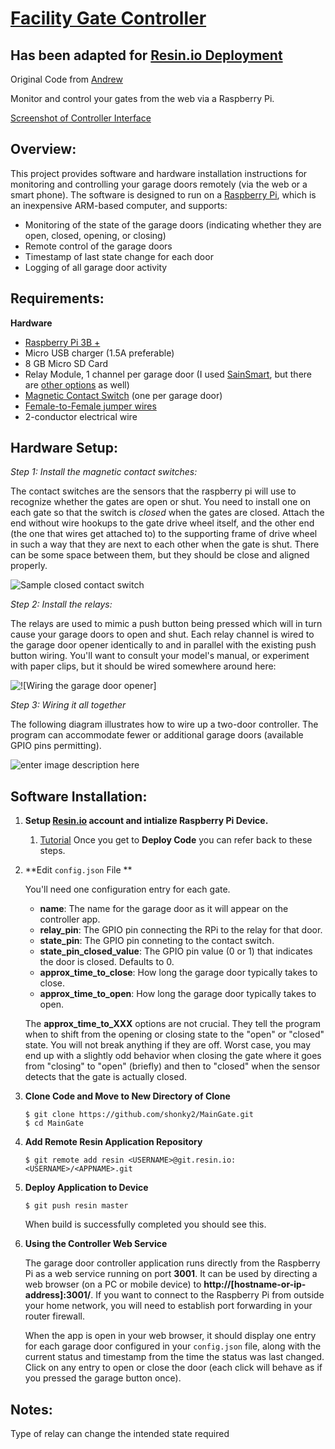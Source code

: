[Facility Gate Controller](https://github.com/shonky2/MainGate)
======================
Has been adapted for [Resin.io Deployment](https://resin.io)
------
Original Code from [Andrew](https://github.com/andrewshilliday/garage-door-controller)

Monitor and control your gates from the web via a Raspberry Pi.

[Screenshot of Controller Interface](/screenshot/interface.png)

Overview:
------

This project provides software and hardware installation instructions for monitoring and controlling your garage doors remotely (via the web or a smart phone). The software is designed to run on a [Raspberry Pi](www.raspberrypi.org), which is an inexpensive ARM-based computer, and supports:
* Monitoring of the state of the garage doors (indicating whether they are open, closed, opening, or closing)
* Remote control of the garage doors
* Timestamp of last state change for each door
* Logging of all garage door activity

Requirements:
-----

**Hardware**

* [Raspberry Pi 3B +](http://www.raspberrypi.org)
* Micro USB charger (1.5A preferable)
* 8 GB Micro SD Card
* Relay Module, 1 channel per garage door (I used [SainSmart](http://amzn.com/B0057OC6D8 ), but there are [other options](http://amzn.com/B00DIMGFHY) as well)
* [Magnetic Contact Switch](http://amzn.com/B006VK6YLC) (one per garage door)
* [Female-to-Female jumper wires](http://amzn.com/B007XPSVMY)
* 2-conductor electrical wire

Hardware Setup:
------

*Step 1: Install the magnetic contact switches:*

The contact switches are the sensors that the raspberry pi will use to recognize whether the gates are open or shut. You need to install one on each gate so that the switch is *closed* when the gates are closed.  Attach the end without wire hookups to the gate drive wheel itself, and the other end (the one that wires get attached to) to the supporting frame of drive wheel in such a way that they are next to each other when the gate is shut.  There can be some space between them, but they should be close and aligned properly.

![Sample closed contact switch][3]

*Step 2: Install the relays:*

The relays are used to mimic a push button being pressed which will in turn cause your garage doors to open and shut.  Each relay channel is wired to the garage door opener identically to and in parallel with the existing push button wiring.  You'll want to consult your model's manual, or experiment with paper clips, but it should be wired somewhere around here:

![!\[Wiring the garage door opener\]][4]
    
*Step 3: Wiring it all together*

The following diagram illustrates how to wire up a two-door controller.  The program can accommodate fewer or additional garage doors (available GPIO pins permitting).

![enter image description here][5]



Software Installation:
-----

1. **Setup [Resin.io](https://resin.io) account and intialize Raspberry Pi Device.**
    1. [Tutorial](https://docs.resin.io/learn/getting-started/raspberrypi3/python/) Once you get to **Deploy Code** you can refer back to these steps.
  
2.  **Edit `config.json` File **
    
    You'll need one configuration entry for each gate.
    - **name**: The name for the garage door as it will appear on the controller app.
    - **relay_pin**: The GPIO pin connecting the RPi to the relay for that door.
    - **state_pin**: The GPIO pin conneting to the contact switch.
    - **state_pin_closed_value**: The GPIO pin value (0 or 1) that indicates the door is closed. Defaults to 0.
    - **approx_time_to_close**: How long the garage door typically takes to close.
    - **approx_time_to_open**: How long the garage door typically takes to open.

    The **approx_time_to_XXX** options are not crucial. They tell the program when to shift from the opening or closing state to the "open" or "closed" state.  You will not break anything if they are off.  Worst case, you may end up with a slightly odd behavior when closing the gate where it goes from "closing" to "open" (briefly) and then to "closed" when the sensor detects that the gate is actually closed.
  
3. **Clone Code and Move to New Directory of Clone**
    
    ```
    $ git clone https://github.com/shonky2/MainGate.git
    $ cd MainGate
    ```
    
3.  **Add Remote Resin Application Repository**
    
    ```
    $ git remote add resin <USERNAME>@git.resin.io:<USERNAME>/<APPNAME>.git
    ```
    
4.  **Deploy Application to Device**
     
     ```
     $ git push resin master
     ```
    When build is successfully completed you should see this.
    
    
    
5. **Using the Controller Web Service**

    The garage door controller application runs directly from the Raspberry Pi as a web service running on port **3001**. It can be used by directing a web browser (on a PC or mobile device) to **http://[hostname-or-ip-address]:3001/**.  If you want to connect to the Raspberry Pi from outside your home network, you will need to establish port forwarding in your router firewall.  
    
    When the app is open in your web browser, it should display one entry for each garage door configured in your `config.json` file, along with the current status and timestamp from the time the status was last changed.  Click on any entry to open or close the door (each click will behave as if you pressed the garage button once).

Notes:
----------  
Type of relay can change the intended state required

  [1]: http://i.imgur.com/rDx9YIt.png
  [2]: http://i.imgur.com/bfjx9oy.png
  [3]: http://i.imgur.com/vPHx7kF.png
  [4]: http://i.imgur.com/AkNl6FI.jpg
  [5]: http://i.imgur.com/48bpyG0.png
  
